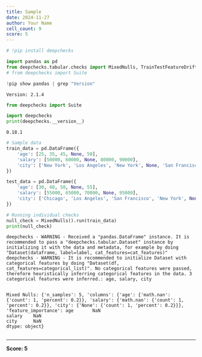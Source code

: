 ```yaml
---
title: Sample
date: 2024-11-27
author: Your Name
cell_count: 9
score: 5
---
```


```python
# !pip install deepchecks
```


```python
import pandas as pd
from deepchecks.tabular.checks import MixedNulls, TrainTestFeatureDrift
# from deepchecks import Suite
```


```python
!pip show pandas | grep "Version"
```

    Version: 2.1.4



```python
from deepchecks import Suite
```


```python
import deepchecks
print(deepchecks.__version__)
```

    0.18.1



```python
# Sample data
train_data = pd.DataFrame({
    'age': [25, 35, 45, None, 50],
    'salary': [50000, 60000, None, 80000, 90000],
    'city': ['New York', 'Los Angeles', 'New York', None, 'San Francisco']
})
```


```python
test_data = pd.DataFrame({
    'age': [30, 40, 50, None, 55],
    'salary': [55000, 65000, 70000, None, 95000],
    'city': ['Chicago', 'Los Angeles', 'San Francisco', 'New York', None]
})
```


```python
# Running individual checks
null_check = MixedNulls().run(train_data)
print(null_check)
```

    deepchecks - WARNING - Received a "pandas.DataFrame" instance. It is recommended to pass a "deepchecks.tabular.Dataset" instance by initializing it with the data and metadata, for example by doing "Dataset(dataframe, label=label, cat_features=cat_features)"
    deepchecks - WARNING - It is recommended to initialize Dataset with categorical features by doing "Dataset(df, cat_features=categorical_list)". No categorical features were passed, therefore heuristically inferring categorical features in the data. 3 categorical features were inferred.: age, salary, city


    Mixed Nulls: {'n_samples': 5, 'columns': {'age': {'math.nan': {'count': 1, 'percent': 0.2}}, 'salary': {'math.nan': {'count': 1, 'percent': 0.2}}, 'city': {'None': {'count': 1, 'percent': 0.2}}}, 'feature_importance': age       NaN
    salary    NaN
    city      NaN
    dtype: object}



```python

```


---
**Score: 5**
